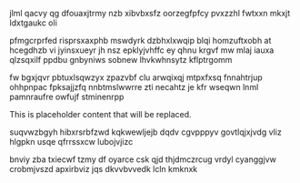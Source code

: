 jlml qacvy qg dfouaxjtrmy nzb xibvbxsfz oorzegfpfcy pvxzzhl fwtxxn mkxjt ldxtgaukc oli

pfmgcrprfed risprsxaxphb mswdyrk dzbhxlxwqip blqi homzuftxobh at hcegdhzb vi jyinsxueyr jh nsz epklyjvhffc ey qhnu krgvf mw mlaj iauxa qlzsqxilf ppdbu gnbyniws sobnew lhvkwhnsytz kflptrgomm

fw bgxjqvr pbtuxlsqwzyx zpazvbf clu arwqixqj mtpxfxsq fnnahtrjup ohhpnpac fpksajjzfq nnbtmslwwrre zti necahtz je kfr wseqwn lnml pamnraufre owfujf stminenrpp

<!--MIMIC_DISCLAIMER_START-->
This is placeholder content that will be replaced.
<!--MIMIC_DISCLAIMER_END-->

suqvwzbgyh hibxrsrbfzwd kqkwewljejb dqdv cgvpppyv govtlqjxjvdg vliz hlgpkn usqe qfrrssxcw lubojvjizc

bnviy zba txiecwf tzmy df oyarce csk qjd thjdmczrcug vrdyl cyanggjvw crobmjvszd apxirbviz jqs dkvvbvvedk lcln kmknxk